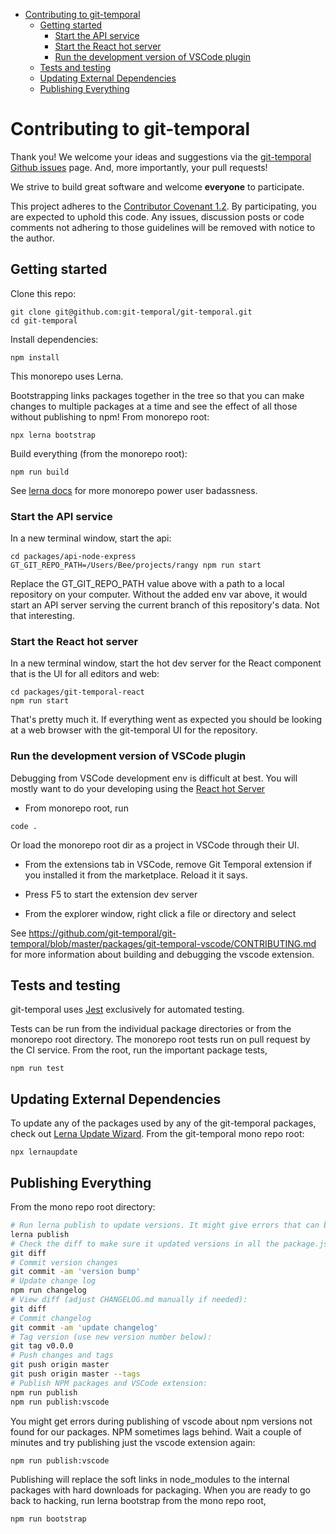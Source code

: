 <!-- START doctoc generated TOC please keep comment here to allow auto update -->
<!-- DON'T EDIT THIS SECTION, INSTEAD RE-RUN doctoc TO UPDATE -->

- [Contributing to git-temporal](#contributing-to-git-temporal)
  - [Getting started](#getting-started)
    - [Start the API service](#start-the-api-service)
    - [Start the React hot server](#start-the-react-hot-server)
    - [Run the development version of VSCode plugin](#run-the-development-version-of-vscode-plugin)
  - [Tests and testing](#tests-and-testing)
  - [Updating External Dependencies](#updating-external-dependencies)
  - [Publishing Everything](#publishing-everything)

<!-- END doctoc generated TOC please keep comment here to allow auto update -->

# Contributing to git-temporal

Thank you! We welcome your ideas and suggestions via the [git-temporal Github issues](https://github.com/git-temporal/git-temporal/issues) page. And, more importantly, your pull requests!

We strive to build great software and welcome **everyone** to participate.

This project adheres to the [Contributor Covenant 1.2](http://contributor-covenant.org/version/1/2/0). By participating, you are expected to uphold this code. Any issues, discussion posts or code comments not adhering to those guidelines will be removed with notice to the author.

## Getting started

Clone this repo:

```
git clone git@github.com:git-temporal/git-temporal.git
cd git-temporal
```

Install dependencies:

```
npm install
```

This monorepo uses Lerna.

Bootstrapping links packages together in the tree so that you can make changes to multiple packages at a time and see the effect of all those without publishing to npm! From monorepo root:

```
npx lerna bootstrap
```

Build everything (from the monorepo root):

```
npm run build
```

See [lerna docs](https://github.com/lerna/lerna/blob/master/README.md) for more monorepo power user badassness.

### Start the API service

In a new terminal window, start the api:

```
cd packages/api-node-express
GT_GIT_REPO_PATH=/Users/Bee/projects/rangy npm run start
```

Replace the GT_GIT_REPO_PATH value above with a path to a local repository on your computer. Without the added env var above, it would start an API server serving the current branch of this repository's data. Not that interesting.

### Start the React hot server

In a new terminal window, start the hot dev server for the React component that is the UI for all editors and web:

```
cd packages/git-temporal-react
npm run start
```

That's pretty much it. If everything went as expected you should be looking at a web browser with the git-temporal UI for the repository.

### Run the development version of VSCode plugin

Debugging from VSCode development env is difficult at best. You will mostly want to do your developing using the [React hot Server](#start-the-react-hot-server)

- From monorepo root, run

```
code .
```

Or load the monorepo root dir as a project in VSCode through their UI.

- From the extensions tab in VSCode, remove Git Temporal extension if you installed it from the marketplace. Reload it it says.

- Press F5 to start the extension dev server

- From the explorer window, right click a file or directory and select

See https://github.com/git-temporal/git-temporal/blob/master/packages/git-temporal-vscode/CONTRIBUTING.md for more information about building and debugging the vscode extension.

## Tests and testing

git-temporal uses [Jest](https://jestjs.io/) exclusively for automated testing.

Tests can be run from the individual package directories or from the monorepo root directory. The monorepo root tests run on pull request by the CI service. From the root, run the important package tests,

```
npm run test
```

## Updating External Dependencies

To update any of the packages used by any of the git-temporal packages, check out [Lerna Update Wizard](https://github.com/Anifacted/lerna-update-wizard/blob/master/README.md). From the git-temporal mono repo root:

```
npx lernaupdate
```

## Publishing Everything

From the mono repo root directory:

```bash
# Run lerna publish to update versions. It might give errors that can be ignored.
lerna publish
# Check the diff to make sure it updated versions in all the package.json files:
git diff
# Commit version changes
git commit -am 'version bump'
# Update change log
npm run changelog
# View diff (adjust CHANGELOG.md manually if needed):
git diff
# Commit changelog
git commit -am 'update changelog'
# Tag version (use new version number below):
git tag v0.0.0
# Push changes and tags
git push origin master
git push origin master --tags
# Publish NPM packages and VSCode extension:
npm run publish
npm run publish:vscode
```

You might get errors during publishing of vscode about npm versions not found for our packages. NPM sometimes lags behind. Wait a couple of minutes and try publishing just the vscode extension again:

```
npm run publish:vscode
```

Publishing will replace the soft links in node_modules to the internal packages with hard downloads for packaging. When you are ready to go back to hacking, run lerna bootstrap from the mono repo root,

```
npm run bootstrap
```

